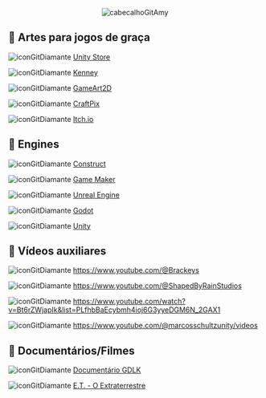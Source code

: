 
<div align="center">
  
![cabecalhoGitAmy](https://github.com/user-attachments/assets/cf34030a-ae34-4e61-8f98-bb3dc318320a)

</div>

## :gem: Artes para jogos de graça

  ![iconGitDiamante](https://github.com/user-attachments/assets/0600bada-db2a-4577-8310-1a1ff3424ffb) [Unity Store](https://assetstore.unity.com/)
  
  ![iconGitDiamante](https://github.com/user-attachments/assets/0600bada-db2a-4577-8310-1a1ff3424ffb) [Kenney](https://kenney.nl/assets)
  
  ![iconGitDiamante](https://github.com/user-attachments/assets/0600bada-db2a-4577-8310-1a1ff3424ffb) [GameArt2D](https://www.gameart2d.com/freebies.html)
  
  ![iconGitDiamante](https://github.com/user-attachments/assets/0600bada-db2a-4577-8310-1a1ff3424ffb) [CraftPix](https://craftpix.net)
  
  ![iconGitDiamante](https://github.com/user-attachments/assets/0600bada-db2a-4577-8310-1a1ff3424ffb) [Itch.io](https://itch.io/game-assets/free)

## :gem: Engines

  ![iconGitDiamante](https://github.com/user-attachments/assets/0600bada-db2a-4577-8310-1a1ff3424ffb) [Construct](https://www.construct.net/en)
  
  ![iconGitDiamante](https://github.com/user-attachments/assets/0600bada-db2a-4577-8310-1a1ff3424ffb) [Game Maker](https://gamemaker.io/pt-BR)
  
  ![iconGitDiamante](https://github.com/user-attachments/assets/0600bada-db2a-4577-8310-1a1ff3424ffb) [Unreal Engine](https://www.unrealengine.com/pt-BR)
  
  ![iconGitDiamante](https://github.com/user-attachments/assets/0600bada-db2a-4577-8310-1a1ff3424ffb) [Godot](https://godotengine.org/)
  
  ![iconGitDiamante](https://github.com/user-attachments/assets/0600bada-db2a-4577-8310-1a1ff3424ffb) [Unity](https://unity.com/pt)

## :gem: Vídeos auxiliares

  ![iconGitDiamante](https://github.com/user-attachments/assets/0600bada-db2a-4577-8310-1a1ff3424ffb) https://www.youtube.com/@Brackeys
  
  ![iconGitDiamante](https://github.com/user-attachments/assets/0600bada-db2a-4577-8310-1a1ff3424ffb) https://www.youtube.com/@ShapedByRainStudios
  
  ![iconGitDiamante](https://github.com/user-attachments/assets/0600bada-db2a-4577-8310-1a1ff3424ffb) https://www.youtube.com/watch?v=Bt6rZWjapIk&list=PLfhbBaEcybmh4ioj6G3yyeDGM6N_2GAX1
  
  ![iconGitDiamante](https://github.com/user-attachments/assets/0600bada-db2a-4577-8310-1a1ff3424ffb) https://www.youtube.com/@marcosschultzunity/videos

## :gem: Documentários/Filmes

  ![iconGitDiamante](https://github.com/user-attachments/assets/0600bada-db2a-4577-8310-1a1ff3424ffb) [Documentário GDLK](https://www.netflix.com/search?q=gdlk&jbv=81019087)
  
  ![iconGitDiamante](https://github.com/user-attachments/assets/0600bada-db2a-4577-8310-1a1ff3424ffb) [E.T. - O Extraterrestre](https://www.primevideo.com/dp/amzn1.dv.gti.86ac0f2e-2364-8e52-c91c-ed6ae11922b3?autoplay=0&ref_=atv_cf_strg_wb)
    
